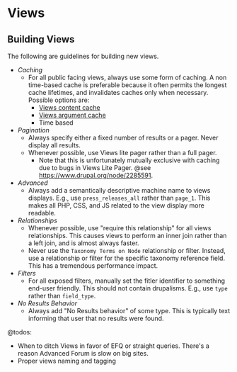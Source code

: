 # Views

## Building Views

The following are guidelines for building new views.

* _Caching_ 
  * For all public facing views, always use some form of caching. A non time-based cache is preferable because it often permits the longest cache lifetimes, and invalidates caches only when necessary. Possible options are:
    * [Views content cache](https://www.drupal.org/project/views_content_cache)
    * [Views argument cache](https://www.drupal.org/project/views_arg_cache)
    * Time based
* _Pagination_
  * Always specify either a fixed number of results or a pager. Never display all results. 
  * Whenever possible, use Views lite pager rather than a full pager. 
    * Note that this is unfortunately mutually exclusive with caching due to bugs in Views Lite Pager. @see https://www.drupal.org/node/2285591.
* _Advanced_
  * Always add a semantically descriptive machine name to views displays. E.g., use `press_releases_all` rather than `page_1`. This makes all PHP, CSS, and JS related to the view display more readable.
* _Relationships_
  * Whenever possible, use "require this relationship" for all views relationships. This causes views to perform an inner join rather than a left join, and is almost always faster.
  * Never use the `Taxonomy Terms on Node` relationship or filter. Instead, use a relationship or filter for the specific taxonomy reference field. This has a tremendous performance impact.
* _Filters_ 
  * For all exposed filters, manually set the fitler identifier to something end-user friendly. This should not contain drupalisms. E.g., use `type` rather than `field_type`.
* _No Results Behavior_
  * Always add "No Results behavior" of some type. This is typically text informing that user that no results were found.

@todos:

* When to ditch Views in favor of EFQ or straight queries. There's a reason Advanced Forum is slow on big sites.
* Proper views naming and tagging
